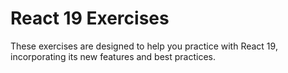 # React 19 Exercises
These exercises are designed to help you practice with React 19, incorporating its new features and best practices.
